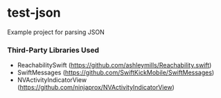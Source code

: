 # test-json
Example project for parsing JSON

### Third-Party Libraries Used
   * ReachabilitySwift (https://github.com/ashleymills/Reachability.swift)
   * SwiftMessages (https://github.com/SwiftKickMobile/SwiftMessages)
   * NVActivityIndicatorView (https://github.com/ninjaprox/NVActivityIndicatorView)
